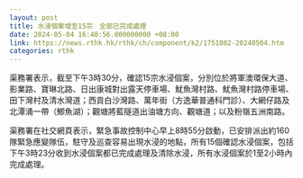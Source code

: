 ```yaml
---
layout: post
title: 水浸個案增至15宗　全部已完成處理
date: 2024-05-04 16:40:56.000000000 +08:00
link: https://news.rthk.hk/rthk/ch/component/k2/1751802-20240504.htm
categories: rthk
---
```


渠務署表示，截至下午3時30分，確認15宗水浸個案，分別位於將軍澳環保大道、影業路、寶琳北路、日出康城對出露天停車場、魷魚灣村路、魷魚灣村路停車場、田下灣村及清水灣道；西貢白沙灣路、萬年街（方逸華普通科門診）、大網仔路及北潭涌一帶（鯽魚湖）；觀塘將藍隧道出油塘方向、觀塘道；以及粉嶺五洲南路。

渠務署在社交網頁表示，緊急事故控制中心早上8時55分啟動，已安排派出約160隊緊急應變隊伍，駐守及巡查容易出現水浸的地點，所有15個確認水浸個案，包括下午3時23分收到水浸個案都已完成處理及清除水浸，所有水浸個案於1至2小時內完成處理。

